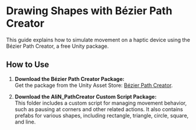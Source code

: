 # Drawing Shapes with Bézier Path Creator

This guide explains how to simulate movement on a haptic device using the Bézier Path Creator, a free Unity package.

## How to Use

1. **Download the Bézier Path Creator Package:**  
   Get the package from the Unity Asset Store: [Bézier Path Creator](https://assetstore.unity.com/packages/tools/utilities/b-zier-path-creator-136082).


3. **Download the AliN_PathCreator Custom Script Package:**  
   This folder includes a custom script for managing movement behavior, such as pausing at corners and other related actions. It also contains prefabs for various shapes, including rectangle, triangle, circle, square, and line.
